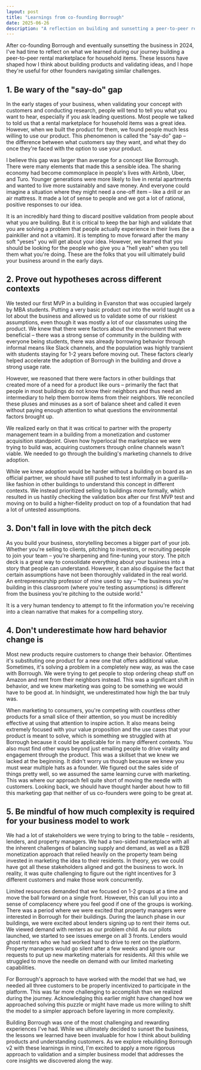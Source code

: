 ```yaml
---
layout: post
title: "Learnings from co-founding Borrough"
date: 2025-06-26
description: "A reflection on building and sunsetting a peer-to-peer rental marketplace for household items"
---
```


After co-founding Borrough and eventually sunsetting the business in 2024, I've had time to reflect on what we learned during our journey building a peer-to-peer rental marketplace for household items. These lessons have shaped how I think about building products and validating ideas, and I hope they're useful for other founders navigating similar challenges.

## 1. Be wary of the "say-do" gap

In the early stages of your business, when validating your concept with customers and conducting research, people will tend to tell you what you want to hear, especially if you ask leading questions. Most people we talked to told us that a rental marketplace for household items was a great idea. However, when we built the product for them, we found people much less willing to use our product. This phenomenon is called the "say-do" gap – the difference between what customers say they want, and what they do once they're faced with the option to use your product.

I believe this gap was larger than average for a concept like Borrough. There were many elements that made this a sensible idea. The sharing economy had become commonplace in people's lives with Airbnb, Uber, and Turo. Younger generations were more likely to live in rental apartments and wanted to live more sustainably and save money. And everyone could imagine a situation where they might need a one-off item – like a drill or an air mattress. It made a lot of sense to people and we got a lot of rational, positive responses to our idea.

It is an incredibly hard thing to discard positive validation from people about what you are building. But it is critical to keep the bar high and validate that you are solving a problem that people actually experience in their lives (be a painkiller and not a vitamin). It is tempting to move forward after the many soft "yeses" you will get about your idea. However, we learned that you should be looking for the people who give you a "hell yeah" when you tell them what you're doing. These are the folks that you will ultimately build your business around in the early days.

## 2. Prove out hypotheses across different contexts

We tested our first MVP in a building in Evanston that was occupied largely by MBA students. Putting a very basic product out into the world taught us a lot about the business and allowed us to validate some of our riskiest assumptions, even though it was mostly a lot of our classmates using the product. We knew that there were factors about the environment that were beneficial – there was a strong sense of community in the building with everyone being students, there was already borrowing behavior through informal means like Slack channels, and the population was highly transient with students staying for 1-2 years before moving out. These factors clearly helped accelerate the adoption of Borrough in the building and drove a strong usage rate.

However, we reasoned that there were factors in other buildings that created more of a need for a product like ours – primarily the fact that people in most buildings do not know their neighbors and thus need an intermediary to help them borrow items from their neighbors. We reconciled these pluses and minuses as a sort of balance sheet and called it even without paying enough attention to what questions the environmental factors brought up.

We realized early on that it was critical to partner with the property management team in a building from a monetization and customer acquisition standpoint. Given how hyperlocal the marketplace we were trying to build was, acquiring customers through online channels wasn't viable. We needed to go through the building's marketing channels to drive adoption.

While we knew adoption would be harder without a building on board as an official partner, we should have still pushed to test informally in a guerilla-like fashion in other buildings to understand this concept in different contexts. We instead prioritized selling to buildings more formally, which resulted in us hastily checking the validation box after our first MVP test and moving on to build a higher-fidelity product on top of a foundation that had a lot of untested assumptions.

## 3. Don't fall in love with the pitch deck

As you build your business, storytelling becomes a bigger part of your job. Whether you're selling to clients, pitching to investors, or recruiting people to join your team – you're sharpening and fine-tuning your story. The pitch deck is a great way to consolidate everything about your business into a story that people can understand. However, it can also disguise the fact that certain assumptions have not been thoroughly validated in the real world. An entrepreneurship professor of mine used to say – "the business you're building in this classroom (where you're testing assumptions) is different from the business you're pitching to the outside world."

It is a very human tendency to attempt to fit the information you're receiving into a clean narrative that makes for a compelling story.

## 4. Don't underestimate how hard behavior change is

Most new products require customers to change their behavior. Oftentimes it's substituting one product for a new one that offers additional value. Sometimes, it's solving a problem in a completely new way, as was the case with Borrough. We were trying to get people to stop ordering cheap stuff on Amazon and rent from their neighbors instead. This was a significant shift in behavior, and we knew marketing was going to be something we would have to be good at. In hindsight, we underestimated how high the bar truly was.

When marketing to consumers, you're competing with countless other products for a small slice of their attention, so you must be incredibly effective at using that attention to inspire action. It also means being extremely focused with your value proposition and the use cases that your product is meant to solve, which is something we struggled with at Borrough because it could be applicable for in many different contexts. You also must find other ways beyond just emailing people to drive virality and engagement through the product. This was a skillset that we knew we lacked at the beginning. It didn't worry us though because we knew you must wear multiple hats as a founder. We figured out the sales side of things pretty well, so we assumed the same learning curve with marketing. This was where our approach fell quite short of moving the needle with customers. Looking back, we should have thought harder about how to fill this marketing gap that neither of us co-founders were going to be great at.

## 5. Be mindful of how much complexity is required for your business model to work

We had a lot of stakeholders we were trying to bring to the table – residents, lenders, and property managers. We had a two-sided marketplace with all the inherent challenges of balancing supply and demand, as well as a B2B monetization approach that relied heavily on the property team being invested in marketing the idea to their residents. In theory, yes we could have got all these stakeholders aligned and got the business to work. In reality, it was quite challenging to figure out the right incentives for 3 different customers and make those work concurrently.

Limited resources demanded that we focused on 1-2 groups at a time and move the ball forward on a single front. However, this can lull you into a sense of complacency where you feel good if one of the groups is working. There was a period where we were excited that property managers were interested in Borrough for their buildings. During the launch phase in our buildings, we were excited about lenders signing up to rent their items out. We viewed demand with renters as our problem child. As our pilots launched, we started to see issues emerge on all 3 fronts. Lenders would ghost renters who we had worked hard to drive to rent on the platform. Property managers would go silent after a few weeks and ignore our requests to put up new marketing materials for residents. All this while we struggled to move the needle on demand with our limited marketing capabilities.

For Borrough's approach to have worked with the model that we had, we needed all three customers to be properly incentivized to participate in the platform. This was far more challenging to accomplish than we realized during the journey. Acknowledging this earlier might have changed how we approached solving this puzzle or might have made us more willing to shift the model to a simpler approach before layering in more complexity.

Building Borrough was one of the most challenging and rewarding experiences I've had. While we ultimately decided to sunset the business, the lessons we learned have been invaluable for how I think about building products and understanding customers. As we explore rebuilding Borrough v2 with these learnings in mind, I'm excited to apply a more rigorous approach to validation and a simpler business model that addresses the core insights we discovered along the way.